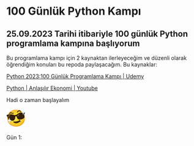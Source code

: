 # 100 Günlük Python Kampı
## 25.09.2023 Tarihi itibariyle 100 günlük Python programlama kampına başlıyorum

Bu programlama kampı için 2 kaynaktan ilerleyeceğim ve düzenli olarak öğrendiğim konuları bu repoda paylaşacağım. Bu kaynaklar:

[Python 2023:100 Günlük Programlama Kampı | Udemy](https://www.udemy.com/course/python-100-gunluk-yazilim-kampi/)

[Python | Anlaşılır Ekonomi | Youtube](https://www.youtube.com/playlist?list=PLK8LlaNiWQOusZmEzLunxfgti9-ciRuXe)

Hadi o zaman başlayalım 

![resim](emoji3.png)

Gün 1: 